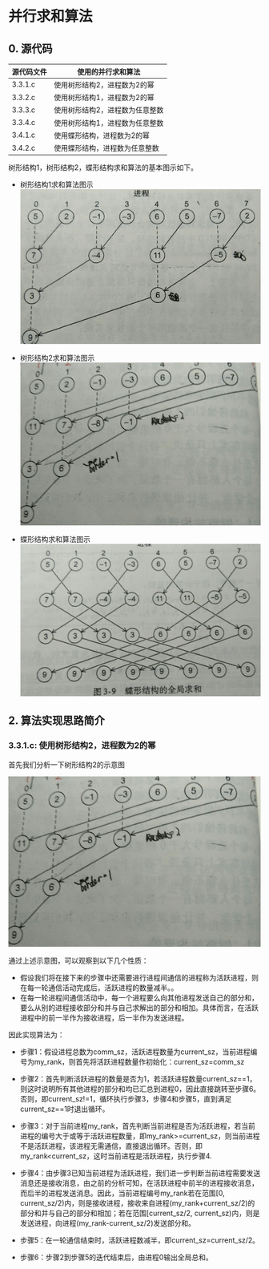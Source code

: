 # 并行求和算法

## 0. 源代码

| 源代码文件 | 使用的并行求和算法    |
|-----------|---------------------------------|
| 3.3.1.c | 使用树形结构2，进程数为2的幂    |
| 3.3.2.c | 使用树形结构1，进程数为2的幂 |
| 3.3.3.c | 使用树形结构2，进程数为任意整数 |
| 3.3.4.c | 使用树形结构1，进程数为任意整数 |
| 3.4.1.c | 使用蝶形结构，进程数为2的幂 |
| 3.4.2.c | 使用蝶形结构，进程数为任意整数 |

树形结构1，树形结构2，蝶形结构求和算法的基本图示如下。

+ 树形结构1求和算法图示
![avatar](https://github.com/Happyxianyueveryday/parallel-programming/blob/master/MPI%20examples/parallel-summary-algorithm/pics/%E6%A0%91%E5%BD%A2%E7%BB%93%E6%9E%841.jpg)

+ 树形结构2求和算法图示
![avatar](https://github.com/Happyxianyueveryday/parallel-programming/blob/master/MPI%20examples/parallel-summary-algorithm/pics/%E6%A0%91%E5%BD%A2%E7%BB%93%E6%9E%842.jpg)

+ 蝶形结构求和算法图示
![avatar](https://github.com/Happyxianyueveryday/parallel-programming/blob/master/MPI%20examples/parallel-summary-algorithm/pics/%E8%9D%B6%E5%BD%A2%E7%BB%93%E6%9E%84.jpg)

## 2. 算法实现思路简介

### 3.3.1.c: 使用树形结构2，进程数为2的幂
  首先我们分析一下树形结构2的示意图
  
  ![avatar](https://github.com/Happyxianyueveryday/parallel-programming/blob/master/MPI%20examples/parallel-summary-algorithm/pics/%E6%A0%91%E5%BD%A2%E7%BB%93%E6%9E%842.jpg)
  
  通过上述示意图，可以观察到以下几个性质：
  + 假设我们将在接下来的步骤中还需要进行进程间通信的进程称为活跃进程，则在每一轮通信活动完成后，活跃进程的数量减半。。
  + 在每一轮进程间通信活动中，每一个进程要么向其他进程发送自己的部分和，要么从别的进程接收部分和并与自己求解出的部分和相加。具体而言，在活跃进程中的前一半作为接收进程，后一半作为发送进程。
  
  因此实现算法为：
  + 步骤1：假设进程总数为comm_sz，活跃进程数量为current_sz，当前进程编号为my_rank，则首先将活跃进程数量作初始化：current_sz=comm_sz  
  
  + 步骤2：首先判断活跃进程的数量是否为1，若活跃进程数量current_sz==1，则这时说明所有其他进程的部分和均已汇总到进程0，因此直接跳转至步骤6。否则，即current_sz!=1，循环执行步骤3，步骤4和步骤5，直到满足current_sz==1时退出循环。
  
  + 步骤3：对于当前进程my_rank，首先判断当前进程是否为活跃进程，若当前进程的编号大于或等于活跃进程数量，即my_rank>=current_sz，则当前进程不是活跃进程，该进程无需通信，直接退出循环。否则，即my_rank<current_sz，这时当前进程是活跃进程，执行步骤4.  
  
  + 步骤4：由步骤3已知当前进程为活跃进程，我们进一步判断当前进程需要发送消息还是接收消息，由之前的分析可知，在活跃进程中前半的进程接收消息，而后半的进程发送消息。因此，当前进程编号my_rank若在范围\[0, current_sz/2)内，则是接收进程，接收来自进程(my_rank+current_sz/2)的部分和并与自己的部分和相加；若在范围\[current_sz/2, current_sz)内，则是发送进程，向进程(my_rank-current_sz/2)发送部分和。
  
  + 步骤5：在一轮通信结束时，活跃进程数减半，即current_sz=current_sz/2。
  
  + 步骤6：步骤2到步骤5的迭代结束后，由进程0输出全局总和。

  
  



